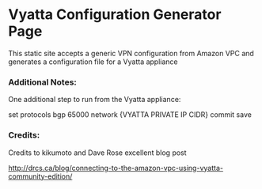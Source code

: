 # Vyatta Configuration Generator Page

This static site accepts a generic VPN configuration from Amazon VPC and generates a configuration file for a Vyatta appliance


### Additional Notes:

One additional step to run from the Vyatta appliance:

set protocols bgp 65000 network {VYATTA PRIVATE IP CIDR}
commit
save

### Credits:

Credits to kikumoto and Dave Rose excellent blog post

http://drcs.ca/blog/connecting-to-the-amazon-vpc-using-vyatta-community-edition/
